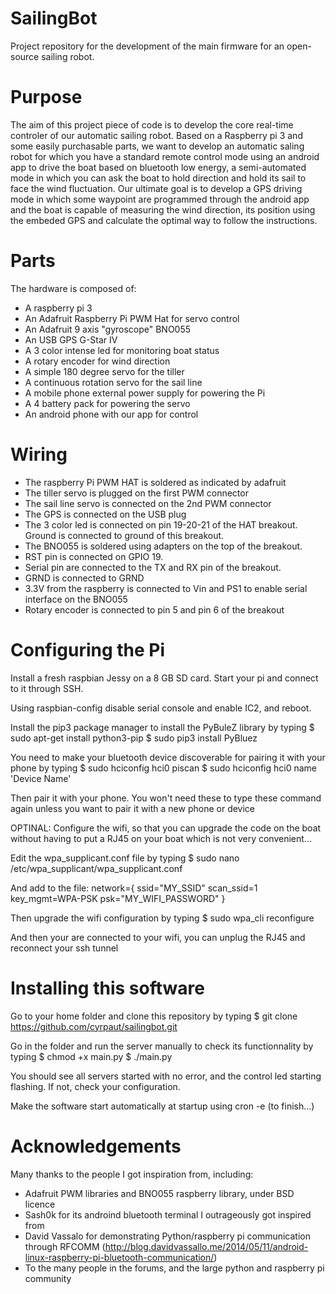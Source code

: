 # SailingBot

Project repository for the development of the main firmware for an open-source sailing robot.

# Purpose

The aim of this project piece of code is to develop the core real-time controler of our automatic sailing robot. Based on a Raspberry pi 3 and some easily purchasable parts, we want to develop an 
automatic saling robot for which you have a standard remote control mode using an android app to drive the boat based on bluetooth low energy, a semi-automated mode in which you can ask the boat
to hold direction and hold its sail to face the wind fluctuation. Our ultimate goal is to develop a GPS driving mode in which some waypoint are programmed through the android app and the boat is
capable of measuring the wind direction, its position using the embeded GPS and calculate the optimal way to follow the instructions.

# Parts

The hardware is composed of:
 - A raspberry pi 3
 - An Adafruit Raspberry Pi PWM Hat for servo control
 - An Adafruit 9 axis "gyroscope" BNO055
 - An USB GPS G-Star IV
 - A 3 color intense led for monitoring boat status
 - A rotary encoder for wind direction
 - A simple 180 degree servo for the tiller
 - A continuous rotation servo for the sail line
 - A mobile phone external power supply for powering the Pi
 - A 4 battery pack for powering the servo
 - An android phone with our app for control

# Wiring

 - The raspberry Pi PWM HAT is soldered as indicated by adafruit 
 - The tiller servo is plugged on the first PWM connector
 - The sail line servo is connected on the 2nd PWM connector
 - The GPS is connected on the USB plug
 - The 3 color led is connected on pin 19-20-21 of the HAT breakout. Ground is connected to ground of this breakout.
 - The BNO055 is soldered using adapters on the top of the breakout. 
  - RST pin is connected on GPIO 19. 
  - Serial pin are connected to the TX and RX pin of the breakout.
  - GRND is connected to GRND
  - 3.3V from the raspberry is connected to Vin and PS1 to enable serial interface on the BNO055
 - Rotary encoder is connected to pin 5 and pin 6 of the breakout

# Configuring the Pi

Install a fresh raspbian Jessy on a 8 GB SD card. Start your pi and connect to it through SSH.

Using raspbian-config disable serial console and enable IC2, and reboot.

Install the pip3 package manager to install the PyBuleZ library by typing
$ sudo apt-get install python3-pip
$ sudo pip3 install PyBluez

You need to make your bluetooth device discoverable for pairing it with your phone by typing
$ sudo hciconfig hci0 piscan
$ sudo hciconfig hci0 name 'Device Name'

Then pair it with your phone. You won't need these to type these command again unless you want to pair it with a new phone or device

OPTINAL: Configure the wifi, so that you can upgrade the code on the boat without having to put a RJ45 on your boat which is not very convenient...

Edit the wpa_supplicant.conf file by typing
$ sudo nano /etc/wpa_supplicant/wpa_supplicant.conf

And add to the file:
	network={
		ssid="MY_SSID"
		scan_ssid=1
		key_mgmt=WPA-PSK
		psk="MY_WIFI_PASSWORD"
	}

Then upgrade the wifi configuration by typing
$ sudo wpa_cli reconfigure

And then your are connected to your wifi, you can unplug the RJ45 and reconnect your ssh tunnel

# Installing this software

Go to your home folder and clone this repository by typing
$ git clone https://github.com/cyrpaut/sailingbot.git

Go in the folder and run the server manually to check its functionnality by typing
$ chmod +x main.py
$ ./main.py

You should see all servers started with no error, and the control led starting flashing. If not, check your configuration.

Make the software start automatically at startup using cron -e (to finish...)

# Acknowledgements

Many thanks to the people I got inspiration from, including:

 - Adafruit PWM libraries and BNO055 raspberry library, under BSD licence
 - Sash0k for its androind bluetooth terminal I outrageously got inspired from
 - David Vassalo for demonstrating Python/raspberry pi communication through RFCOMM (http://blog.davidvassallo.me/2014/05/11/android-linux-raspberry-pi-bluetooth-communication/)
 - To the many people in the forums, and the large python and raspberry pi community


